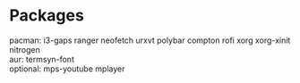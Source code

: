 # Packages
pacman: i3-gaps ranger neofetch urxvt polybar compton rofi xorg xorg-xinit nitrogen<br />
aur: termsyn-font<br />
optional: mps-youtube mplayer
